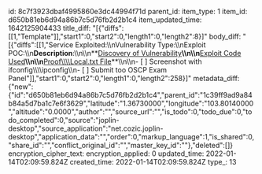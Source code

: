 id: 8c7f3923dbaf4995860e3dc44994f71d
parent_id: 
item_type: 1
item_id: d650b81eb6d94a86b7c5d76fb2d2b1c4
item_updated_time: 1642125904433
title_diff: "[{\"diffs\":[[1,\"Template\"]],\"start1\":0,\"start2\":0,\"length1\":0,\"length2\":8}]"
body_diff: "[{\"diffs\":[[1,\"Service Exploited:\\\nVulnerability Type:\\\nExploit POC:\\\n**Description**:\\\n\\\n**<ins>Discovery of Vulnerability</ins>**\\\n\\\n**<ins>Exploit Code Used</ins>**\\\n\\\n**<ins>Proof\\\\\\\\Local.txt File</ins>**\\\n\\\n- [ ] Screenshot with ifconfig\\\\\\\\ipconfig\\\n- [ ] Submit too OSCP Exam Panel\"]],\"start1\":0,\"start2\":0,\"length1\":0,\"length2\":258}]"
metadata_diff: {"new":{"id":"d650b81eb6d94a86b7c5d76fb2d2b1c4","parent_id":"1c39ff9ad9a84b84a5d7ba1c7e6f3629","latitude":"1.36730000","longitude":"103.80140000","altitude":"0.0000","author":"","source_url":"","is_todo":0,"todo_due":0,"todo_completed":0,"source":"joplin-desktop","source_application":"net.cozic.joplin-desktop","application_data":"","order":0,"markup_language":1,"is_shared":0,"share_id":"","conflict_original_id":"","master_key_id":""},"deleted":[]}
encryption_cipher_text: 
encryption_applied: 0
updated_time: 2022-01-14T02:09:59.824Z
created_time: 2022-01-14T02:09:59.824Z
type_: 13